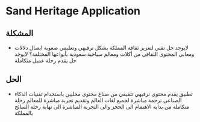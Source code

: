 # Sand Heritage Application

## المشكلة

- لایوجد حل تقني لتعزیز ثقافة المملکة بشکل ترفیهي وتعلیمي
    صعوبة ایصال دلالات ومعاني المحتوى الثقافي من أکلات ومعالم سیاحیة سعودیة بأنواعها المختلفة؟
    لایوجد حل یقدم رحلة عمیل متکاملة

## الحل

- تطبیق یقدم محتوى ترفیهي تثقیفي من صناع محتوى محلیین
باستخدام تقنیات الذکاء الصناعي ترجمة مباشرة لجمیع لغات العالم وتقدیم تجربة مباشرة للمعالم
رحلة متکاملة من بدایة الاهتمام الی الحجز والی التجربة المباشرة الی نهایة رحلة السائح بالمملکة
